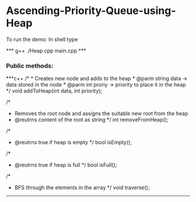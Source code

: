 # Ascending-Priority-Queue-using-Heap
<p>To run the demo: In shell type</p>
***
g++ ./Heap.cpp main.cpp
***
<h3>Public methods:</h3>
***c++
/*
* Creates new node and adds to the heap
* @parm string data -> data stored in the node
* @parm int proriy -> priority to place it in the heap
*/
void addToHeap(int data, int priority);

/*
* Removes the root node and assigns the suitable new root from the heap
* @reutrns content of the root as string
*/
int removeFromHeap();

/*
* @reutrns true if heap is empty
*/
bool isEmpty();

/*
* @reutrns true if heap is full
*/
bool isFull();

/*
* BFS through the elements in the array
*/
void traverse();
***